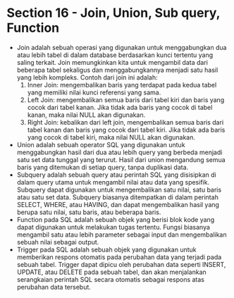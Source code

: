 # Section 16 - Join, Union, Sub query, Function
- Join adalah sebuah operasi yang digunakan untuk menggabungkan dua atau lebih tabel di dalam database berdasarkan kunci tertentu yang saling terkait. Join memungkinkan kita untuk mengambil data dari beberapa tabel sekaligus dan menggabungkannya menjadi satu hasil yang lebih kompleks. Contoh dari join ini adalah:
    1. Inner Join: mengembalikan baris yang terdapat pada kedua tabel yang memiliki nilai kunci referensi yang sama.
    2. Left Join: mengembalikan semua baris dari tabel kiri dan baris yang cocok dari tabel kanan. Jika tidak ada baris yang cocok di tabel kanan, maka nilai NULL akan digunakan.
    3. Right Join: kebalikan dari left join, mengembalikan semua baris dari tabel kanan dan baris yang cocok dari tabel kiri. Jika tidak ada baris yang cocok di tabel kiri, maka nilai NULL akan digunakan.
- Union adalah sebuah operator SQL yang digunakan untuk menggabungkan hasil dari dua atau lebih query yang berbeda menjadi satu set data tunggal yang terurut. Hasil dari union mengandung semua baris yang ditemukan di setiap query, tanpa duplikasi data.
- Subquery adalah sebuah query atau perintah SQL yang disisipkan di dalam query utama untuk mengambil nilai atau data yang spesifik. Subquery dapat digunakan untuk mengembalikan satu nilai, satu baris atau satu set data. Subquery biasanya ditempatkan di dalam perintah SELECT, WHERE, atau HAVING, dan dapat mengembalikan hasil yang berupa satu nilai, satu baris, atau beberapa baris.
- Function pada SQL adalah sebuah objek yang berisi blok kode yang dapat digunakan untuk melakukan tugas tertentu. Fungsi biasanya mengambil satu atau lebih parameter sebagai input dan mengembalikan sebuah nilai sebagai output.
- Trigger pada SQL adalah sebuah objek yang digunakan untuk memberikan respons otomatis pada perubahan data yang terjadi pada sebuah tabel. Trigger dapat dipicu oleh perubahan data seperti INSERT, UPDATE, atau DELETE pada sebuah tabel, dan akan menjalankan serangkaian perintah SQL secara otomatis sebagai respons atas perubahan data tersebut.
